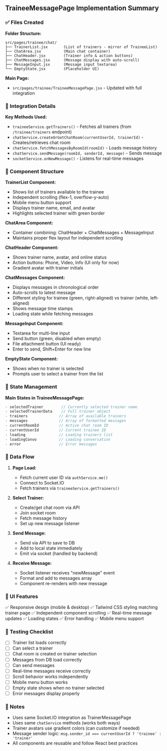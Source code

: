 ## TraineeMessagePage Implementation Summary

### ✅ Files Created

**Folder Structure:**
```
src/pages/trainee/chat/
├── TrainerList.jsx       (List of trainers - mirror of TraineeList)
├── ChatArea.jsx          (Main chat container)
├── ChatHeader.jsx        (Trainer info & action buttons)
├── ChatMessages.jsx      (Message display with auto-scroll)
├── MessageInput.jsx      (Message input textarea)
└── EmptyState.jsx        (Placeholder UI)
```

**Main Page:**
- `src/pages/trainee/TraineeMessagePage.jsx` - Updated with full integration

### 🔄 Integration Details

**Key Methods Used:**
- `traineeService.getTrainers()` - Fetches all trainers (from `/trainee/trainers` endpoint)
- `chatService.createOrGetChatRoom(currentUserId, trainerId)` - Creates/retrieves chat room
- `chatService.fetchMessagesByRoomId(roomId)` - Loads message history
- `chatService.sendMessage(roomId, senderId, message)` - Sends message
- `socketService.onNewMessage()` - Listens for real-time messages

### 📱 Component Structure

**TrainerList Component:**
- Shows list of trainers available to the trainee
- Independent scrolling (flex-1, overflow-y-auto)
- Mobile menu button support
- Displays trainer name, email, and avatar
- Highlights selected trainer with green border

**ChatArea Component:**
- Container combining: ChatHeader + ChatMessages + MessageInput
- Maintains proper flex layout for independent scrolling

**ChatHeader Component:**
- Shows trainer name, avatar, and online status
- Action buttons: Phone, Video, Info (UI only for now)
- Gradient avatar with trainer initials

**ChatMessages Component:**
- Displays messages in chronological order
- Auto-scrolls to latest message
- Different styling for trainee (green, right-aligned) vs trainer (white, left-aligned)
- Shows message time stamps
- Loading state while fetching messages

**MessageInput Component:**
- Textarea for multi-line input
- Send button (green, disabled when empty)
- File attachment button (UI ready)
- Enter to send, Shift+Enter for new line

**EmptyState Component:**
- Shows when no trainer is selected
- Prompts user to select a trainer from the list

### 🔌 State Management

**Main States in TraineeMessagePage:**
```javascript
- selectedTrainer        // Currently selected trainer name
- selectedTrainerData    // Full trainer object
- trainers              // Array of available trainers
- messages              // Array of formatted messages
- currentRoomId         // Active chat room ID
- currentUserId         // Current trainee ID
- loading               // Loading trainers list
- loadingConvo          // Loading conversation
- error                 // Error messages
```

### 🔄 Data Flow

1. **Page Load:**
   - Fetch current user ID via `authService.me()`
   - Connect to Socket.IO
   - Fetch trainers via `traineeService.getTrainers()`

2. **Select Trainer:**
   - Create/get chat room via API
   - Join socket room
   - Fetch message history
   - Set up new message listener

3. **Send Message:**
   - Send via API to save to DB
   - Add to local state immediately
   - Emit via socket (handled by backend)

4. **Receive Message:**
   - Socket listener receives "newMessage" event
   - Format and add to messages array
   - Component re-renders with new message

### 🎨 UI Features

✅ Responsive design (mobile & desktop)
✅ Tailwind CSS styling matching trainer page
✅ Independent component scrolling
✅ Real-time message updates
✅ Loading states
✅ Error handling
✅ Mobile menu support

### 🐛 Testing Checklist

- [ ] Trainer list loads correctly
- [ ] Can select a trainer
- [ ] Chat room is created on trainer selection
- [ ] Messages from DB load correctly
- [ ] Can send messages
- [ ] Real-time messages receive correctly
- [ ] Scroll behavior works independently
- [ ] Mobile menu button works
- [ ] Empty state shows when no trainer selected
- [ ] Error messages display properly

### 📝 Notes

- Uses same Socket.IO integration as TrainerMessagePage
- Uses same `chatService` methods (works both ways)
- Trainer avatars use gradient colors (can customize if needed)
- Message sender logic: `msg.sender_id === currentUserId ? 'trainee' : 'trainer'`
- All components are reusable and follow React best practices
